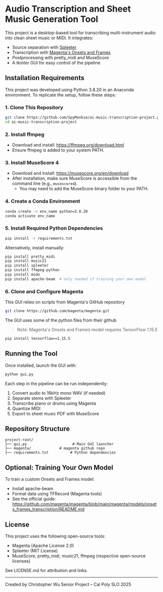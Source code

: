 # Audio Transcription and Sheet Music Generation Tool

This project is a desktop-based tool for transcribing multi-instrument audio into clean sheet music or MIDI. It integrates:
- Source separation with [Spleeter](https://github.com/deezer/spleeter)
- Transcription with [Magenta's Onsets and Frames](https://github.com/magenta/magenta)
- Postprocessing with pretty_midi and MuseScore
- A tkinter GUI for easy control of the pipeline

## Installation Requirements

This project was developed using Python 3.8.20 in an Anaconda environment. To replicate the setup, follow these steps:

### 1. Clone This Repository
```bash
git clone https://github.com/SpyMonkie/ai-music-transcription-project.git
cd ai-music-transcription-project
```

### 2. Install ffmpeg
- Download and install: https://ffmpeg.org/download.html
- Ensure ffmpeg is added to your system PATH.

### 3. Install MuseScore 4
- Download and install: https://musescore.org/en/download
- After installation, make sure MuseScore is accessible from the command line (e.g., `musescore4`).
  - You may need to add the MuseScore binary folder to your PATH.

### 4. Create a Conda Environment
```bash
conda create -n env_name python=3.8.20
conda activate env_name
```

### 5. Install Required Python Dependencies
```bash
pip install -r requirements.txt
```

Alternatively, install manually:
```bash
pip install pretty_midi
pip install music21
pip install spleeter
pip install ffmpeg-python
pip install mido
pip install apache-beam  # only needed if training your own model
```

### 6. Clone and Configure Magenta
This GUI relies on scripts from Magenta's GitHub repository
```bash
git clone https://github.com/magenta/magenta.git
```
The GUI uses some of the python files from their github

> Note: Magenta's Onsets and Frames model requires TensorFlow 1.15.5

```bash
pip install tensorflow==1.15.5
```

## Running the Tool
Once installed, launch the GUI with:
```bash
python gui.py
```

Each step in the pipeline can be run independently:
1. Convert audio to 16kHz mono WAV (if needed)
2. Separate stems with Spleeter
3. Transcribe piano or drums using Magenta
4. Quantize MIDI
5. Export to sheet music PDF with MuseScore

## Repository Structure
```
project-root/
├── gui.py                     # Main GUI launcher
├── magenta/             # magenta github repo
├── requirements.txt          # Python dependencies
```

## Optional: Training Your Own Model
To train a custom Onsets and Frames model:
- Install apache-beam
- Format data using TFRecord (Magenta tools)
- See the official guide: https://github.com/magenta/magenta/blob/main/magenta/models/onsets_frames_transcription/README.md

## License
This project uses the following open-source tools:
- Magenta (Apache License 2.0)
- Spleeter (MIT License)
- MuseScore, pretty_midi, music21, ffmpeg (respective open-source licenses)

See LICENSE.md for attribution and links.

---

Created by Christopher Wu
Senior Project – Cal Poly SLO
2025

